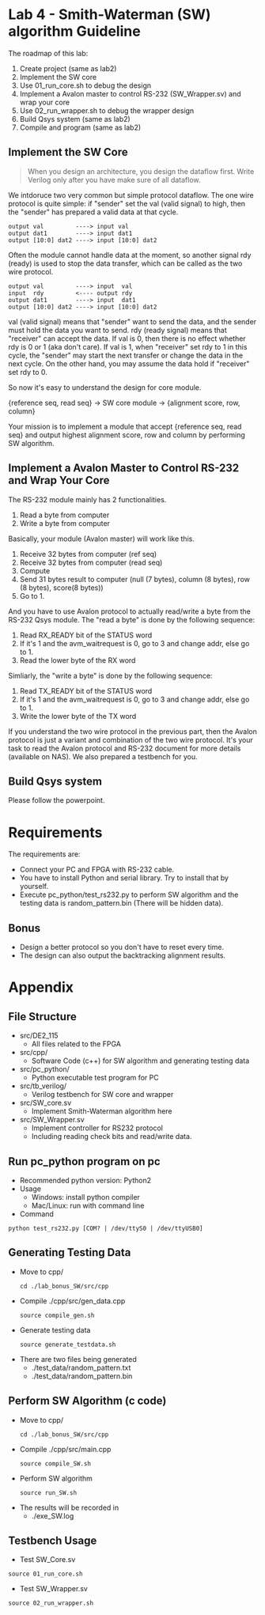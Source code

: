 # Lab 4 - Smith-Waterman (SW) algorithm Guideline

The roadmap of this lab:

1. Create project (same as lab2)
2. Implement the SW core
3. Use 01_run_core.sh to debug the design
4. Implement a Avalon master to control RS-232 (SW_Wrapper.sv) and wrap your core
5. Use 02_run_wrapper.sh to debug the wrapper design
6. Build Qsys system (same as lab2)
7. Compile and program (same as lab2)

## Implement the SW Core
> When you design an architecture, you design the dataflow first.
> Write Verilog only after you have make sure of all dataflow.

We intdoruce two very common but simple protocol dataflow.
The one wire protocol is quite simple: if "sender" set the val (valid signal)
to high, then the "sender" has prepared a valid data at that cycle.

    output val         ----> input val
    output dat1        ----> input dat1
    output [10:0] dat2 ----> input [10:0] dat2

Often the module cannot handle data at the moment, so another signal rdy (ready)
is used to stop the data transfer, which can be called as the two wire protocol.

    output val         ----> input  val
    input  rdy         <---- output rdy
    output dat1        ----> input  dat1
    output [10:0] dat2 ----> input [10:0] dat2

val (valid signal) means that "sender" want to send the data, and the sender must hold the data you want to send.
rdy (ready signal) means that "receiver" can accept the data.
If val is 0, then there is no effect whether rdy is 0 or 1 (aka don't care).
If val is 1, when "receiver" set rdy to 1 in this cycle, the "sender" may start the next transfer or
change the data in the next cycle.
On the other hand, you may assume the data hold if "receiver" set rdy to 0.

So now it's easy to understand the design for core module.

{reference seq, read seq} -> SW core module -> {alignment score, row, column}

Your mission is to implement a module that accept {reference seq, read seq} and
output highest alignment score, row and column by performing SW algorithm.

## Implement a Avalon Master to Control RS-232 and Wrap Your Core

The RS-232 module mainly has 2 functionalities.

1. Read a byte from computer
2. Write a byte from computer

Basically, your module (Avalon master) will work like this.

1. Receive 32 bytes from computer (ref seq)
2. Receive 32 bytes from computer (read seq)
3. Compute
5. Send 31 bytes result to computer (null (7 bytes), column (8 bytes), row (8 bytes), score(8 bytes))
6. Go to 1.

And you have to use Avalon protocol to actually read/write a byte from the RS-232 Qsys module.
The "read a byte" is done by the following sequence:

1. Read RX\_READY bit of the STATUS word
2. If it's 1 and the avm_waitrequest is 0, go to 3 and change addr, else go to 1.
3. Read the lower byte of the RX word

Simliarly, the "write a byte" is done by the following sequence:

1. Read TX\_READY bit of the STATUS word
2. If it's 1 and the avm_waitrequest is 0, go to 3 and change addr, else go to 1.
3. Write the lower byte of the TX word

If you understand the two wire protocol in the previous part,
then the Avalon protocol is just a variant and combination of the two wire protocol.
It's your task to read the Avalon protocol and RS-232 document for more details (available on NAS).
We also prepared a testbench for you.

## Build Qsys system
Please follow the powerpoint.

# Requirements
The requirements are:

* Connect your PC and FPGA with RS-232 cable.
* You have to install Python and serial library. Try to install that by yourself.
* Execute pc_python/test_rs232.py to perform SW algorithm and the testing data is random_pattern.bin (There will be hidden data).

## Bonus
* Design a better protocol so you don't have to reset every time.
* The design can also output the backtracking alignment results.

# Appendix
## File Structure

* src/DE2\_115
	* All files related to the FPGA
* src/cpp/
  * Software Code (c++) for SW algorithm and generating testing data
* src/pc_python/
	* Python executable test program for PC
* src/tb_verilog/
	* Verilog testbench for SW core and wrapper
* src/SW_core.sv
    * Implement Smith-Waterman algorithm here
* src/SW_Wrapper.sv
    * Implement controller for RS232 protocol
    * Including reading check bits and read/write data. 

## Run pc_python program on pc

* Recommended python version: Python2
* Usage
    * Windows: install python compiler
    * Mac/Linux: run with command line
* Command
```
python test_rs232.py [COM? | /dev/ttyS0 | /dev/ttyUSB0]
```
## Generating Testing Data
* Move to cpp/
  ```
  cd ./lab_bonus_SW/src/cpp
  ```
* Compile ./cpp/src/gen_data.cpp
  ```
  source compile_gen.sh
  ```
* Generate testing data
  ```
  source generate_testdata.sh
  ```
* There are two files being generated
  * ./test_data/random_pattern.txt
  * ./test_data/random_pattern.bin
  
## Perform SW Algorithm (c code)
* Move to cpp/
  ```
  cd ./lab_bonus_SW/src/cpp
  ```
* Compile ./cpp/src/main.cpp
  ```
  source compile_SW.sh
  ```
* Perform SW algorithm
  ```
  source run_SW.sh
  ```
* The results will be recorded in
  * ./exe_SW.log

## Testbench Usage

* Test SW_Core.sv
```
source 01_run_core.sh
```
* Test SW_Wrapper.sv 
```
source 02_run_wrapper.sh
```
